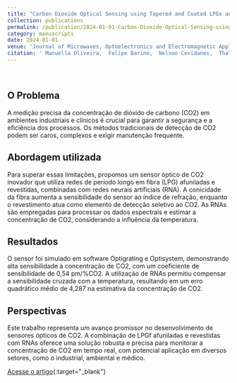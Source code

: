 ```yaml
---
title: "Carbon Dioxide Optical Sensing using Tapered and Coated LPGs and Neural Networks"
collection: publications
permalink: /publication/2024-01-01-Carbon-Dioxide-Optical-Sensing-using-Tapered-and-Coated-LPGs-and-Neural-Networks
category: manuscripts
date: 2024-01-01
venue: 'Journal of Microwaves, Optoelectronics and Electromagnetic Applications'
citation: ' Manuella Oliveira,  Felipe Barino,  Nelson Cevidanes,  Thales Curty,  Ulysses Vitor,  Jose Souto,  Pablo Acedo,  Diogo Coelho,  Alexandre Santos, &quot;Carbon Dioxide Optical Sensing using Tapered and Coated LPGs and Neural Networks.&quot; Journal of Microwaves, Optoelectronics and Electromagnetic Applications, 2024.'
---
```


<br>

## O Problema

A medição precisa da concentração de dióxido de carbono (CO2) em ambientes industriais e clínicos é crucial para garantir a segurança e a eficiência dos processos. Os métodos tradicionais de detecção de CO2 podem ser caros, complexos e exigir manutenção frequente.

## Abordagem utilizada

Para superar essas limitações, propomos um sensor óptico de CO2 inovador que utiliza redes de período longo em fibra (LPG) afuniladas e revestidas, combinadas com redes neurais artificiais (RNA). A conicidade da fibra aumenta a sensibilidade do sensor ao índice de refração, enquanto o revestimento atua como elemento de detecção seletivo ao CO2. As RNAs são empregadas para processar os dados espectrais e estimar a concentração de CO2, considerando a influência da temperatura.

## Resultados

O sensor foi simulado em software Optigrating e Optisystem, demonstrando alta sensibilidade à concentração de CO2, com um coeficiente de sensibilidade de 0,54 pm/%CO2. A utilização de RNAs permitiu compensar a sensibilidade cruzada com a temperatura, resultando em um erro quadrático médio de 4,287 na estimativa da concentração de CO2.

## Perspectivas

Este trabalho representa um avanço promissor no desenvolvimento de sensores ópticos de CO2. A combinação de LPGf afuniladas e revestidas com RNAs oferece uma solução robusta e precisa para monitorar a concentração de CO2 em tempo real, com potencial aplicação em diversos setores, como o industrial, ambiental e médico.

[Acesse o artigo](https://doi.org/10.1590/2179-10742024v23i3278956){:target="_blank"}
